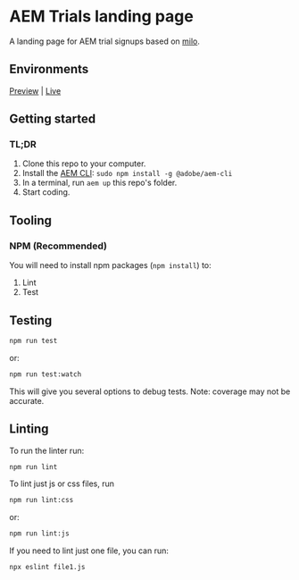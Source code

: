 # AEM Trials landing page

A landing page for AEM trial signups based on [milo](https://github.com/adobecom/milo).

## Environments
[Preview](https://main--aem-trials--adobe.hlx.page/) | [Live](https://aem-trials.adobe.com)

## Getting started

### TL;DR
1. Clone this repo to your computer.
1. Install the [AEM CLI](https://github.com/adobe/helix-cli): `sudo npm install -g @adobe/aem-cli`
1. In a terminal, run `aem up` this repo's folder.
1. Start coding.

## Tooling

### NPM (Recommended)
You will need to install npm packages (`npm install`) to:

1. Lint
2. Test

## Testing
```sh
npm run test
```
or:
```sh
npm run test:watch
```
This will give you several options to debug tests. Note: coverage may not be accurate.

## Linting
To run the linter run:
```sh
npm run lint
```
To lint just js or css files, run
```sh
npm run lint:css
```
or:
```sh
npm run lint:js
```
If you need to lint just one file, you can run:
```sh
npx eslint file1.js
```
